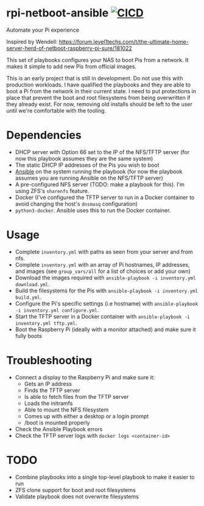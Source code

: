 # rpi-netboot-ansible [![CICD](https://github.com/jrcichra/rpi-netboot-ansible/actions/workflows/cicd.yml/badge.svg)](https://github.com/jrcichra/rpi-netboot-ansible/actions/workflows/cicd.yml)

Automate your Pi experience

Inspired by Wendell: https://forum.level1techs.com/t/the-ultimate-home-server-herd-of-netboot-raspberry-pi-sure/181022

This set of playbooks configures your NAS to boot Pis from a network. It makes it simple to add new Pis from official images.

This is an early project that is still in development. Do not use this with production workloads. I have qualified the playbooks and they are able to boot a Pi from the network in their current state. I need to put protections in place that prevent the boot and root filesystems from being overwritten if they already exist. For now, removing old installs should be left to the user until we're comfortable with the tooling.

# Dependencies

- DHCP server with Option 66 set to the IP of the NFS/TFTP server (for now this playbook assumes they are the same system)
- The static DHCP IP addresses of the Pis you wish to boot
- [Ansible](https://www.ansible.com/) on the system running the playbook (for now the playbook assumes you are running Ansible on the NFS/TFTP server)
- A pre-configured NFS server (TODO: make a playbook for this). I'm using ZFS's `sharenfs` feature.
- Docker (I've configured the TFTP server to run in a Docker container to avoid changing the host's `dnsmasq` configuration)
- `python3-docker`. Ansible uses this to run the Docker container.

# Usage

- Complete `inventory.yml` with paths as seen from your server and from nfs.
- Complete `inventory.yml` with an array of Pi hostnames, IP addresses, and images (see `group_vars/all` for a list of choices or add your own)
- Download the images required with `ansible-playbook -i inventory.yml download.yml`.
- Build the filesystems for the Pis with `ansible-playbook -i inventory.yml build.yml`.
- Configure the Pi's specific settings (i.e hostname) with `ansible-playbook -i inventory.yml configure.yml`.
- Start the TFTP server in a Docker container with `ansible-playbook -i inventory.yml tftp.yml`.
- Boot the Raspberry Pi (ideally with a monitor attached) and make sure it fully boots

# Troubleshooting

- Connect a display to the Raspberry Pi and make sure it:
  - Gets an IP address
  - Finds the TFTP server
  - Is able to fetch files from the TFTP server
  - Loads the initramfs
  - Able to mount the NFS filesystem
  - Comes up with either a desktop or a login prompt
  - /boot is mounted properly
- Check the Ansible Playbook errors
- Check the TFTP server logs with `docker logs <container-id>`

# TODO

- Combine playbooks into a single top-level playbook to make it easier to run
- ZFS clone support for boot and root filesystems
- Validate playbook does not overwrite filesystems
